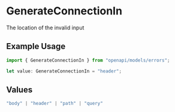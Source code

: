 # GenerateConnectionIn

The location of the invalid input

## Example Usage

```typescript
import { GenerateConnectionIn } from "openapi/models/errors";

let value: GenerateConnectionIn = "header";
```

## Values

```typescript
"body" | "header" | "path" | "query"
```